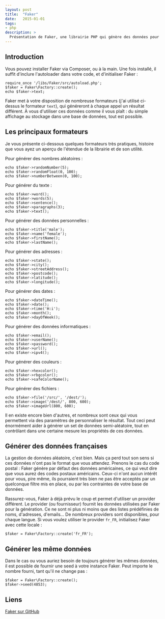 ```yaml
---
layout: post
title:  "Faker"
date:   2015-01-01
tags:
- php
description: >
  Présentation de Faker, une librairie PHP qui génère des données pour vous, ce qui est très utile pour avoir des données de test rapidement dans vos applications web.
---
```


## Introduction

Vous pouvez installer Faker via Composer, ou à la main. Une fois installé, il suffit d'inclure l'autoloader dans votre code, et d'initialiser Faker :

    require_once '/libs/Faker/src/autoload.php';
    $faker = Faker\Factory::create();
    echo $faker->text;

Faker met à votre disposition de nombreuse formateurs (j'ai utilisé ci-dessus le formateur `text`), qui généreront à chaque appel un résultat différent. À vous d'utiliser ces données comme il vous plaît : du simple affichage au stockage dans une base de données, tout est possible.

## Les principaux formateurs

Je vous présente ci-dessous quelques formateurs très pratiques, histoire que vous ayez un aperçu de l'étendue de la librairie et de son utilité.

Pour générer des nombres aléatoires :

    echo $faker->randomNumber(5);
    echo $faker->randomFloat(0, 100);
    echo $faker->numberBetween(0, 100);

Pour générer du texte :

    echo $faker->word();
    echo $faker->words(5);
    echo $faker->sentence();
    echo $faker->paragraphs(3);
    echo $faker->text();

Pour générer des données personnelles :

    echo $faker->title('male');
    echo $faker->name('female');
    echo $faker->firstName();
    echo $faker->lastName();

Pour générer des adresses :

    echo $faker->state();
    echo $faker->city();
    echo $faker->streetAddress();
    echo $faker->postcode();
    echo $faker->latitude();
    echo $faker->longitude();

Pour générer des dates :

    echo $faker->dateTime();
    echo $faker->date();
    echo $faker->time('H:i');
    echo $faker->month();
    echo $faker->dayOfWeek();

Pour générer des données informatiques  :

    echo $faker->email();
    echo $faker->userName();
    echo $faker->password();
    echo $faker->url();
    echo $faker->ipv4();

Pour générer des couleurs  :

    echo $faker->hexcolor();
    echo $faker->rbgcolor();
    echo $faker->safeColorName();

Pour générer des fichiers  :

    echo $faker->file('/src/', '/dest/');
    echo $faker->image('/dest/', 800, 600);
    echo $faker->imageUrl(800, 600);

Il en existe encore bien d'autres, et nombreux sont ceux qui vous permettent via des paramètres de personnaliser le résultat. Tout ceci peut énormément aider à générer un set de données semi-aléatoire, tout en contrôlant dans une certaine mesure les propriétés de ces données.

## Générer des données françaises

La gestion de données aléatoire, c'est bien. Mais ça perd tout son sens si ces données n'ont pas le format que vous attendez. Prenons le cas du code postal : Faker génère par défaut des données américaines, ce qui veut dire que vous aurez des codes postaux américains. Ceux-ci n'ont aucun intérêt pour vous, pire même, ils pourraient très bien ne pas être acceptés par un quelconque filtre mis en place, ou par les contraintes de votre base de données.

Rassurez-vous, Faker à déjà prévu le coup et permet d'utiliser un provider différent. Le provider (ou fournisseur) fournit les données utilisées par Faker pour la génération. Ce ne sont ni plus ni moins que des listes prédéfinies de noms, d'adresses, d'emails... De nombreux providers sont disponibles, pour chaque langue. Si vous voulez utiliser le provider `fr_FR`, initialisez Faker avec cette locale :

    $faker = Faker\Factory::create('fr_FR');

## Générer les même données

Dans le cas ou vous auriez besoin de toujours générer les mêmes données, il est possible de fournir une seed à votre instance Faker. Peut importe le nombre fourni, tant qu'il ne change pas :

    $faker = Faker\Factory::create();
    $faker->seed(4853);

## Liens

[Faker sur GitHub](https://github.com/fzaninotto/Faker)